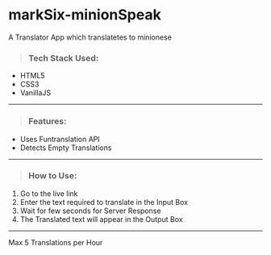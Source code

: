 # markSix-minionSpeak

A Translator App which translatetes to minionese

> ### Tech Stack Used:
- HTML5
- CSS3
- VanillaJS
---
> ### Features:

- Uses Funtranslation API
- Detects Empty Translations

---
> ### How to Use:

1. Go to the live link
2. Enter the text required to translate in the Input Box
3. Wait for few seconds for Server Response
4. The Translated text will appear in the Output Box
---
Max 5 Translations per Hour
 
